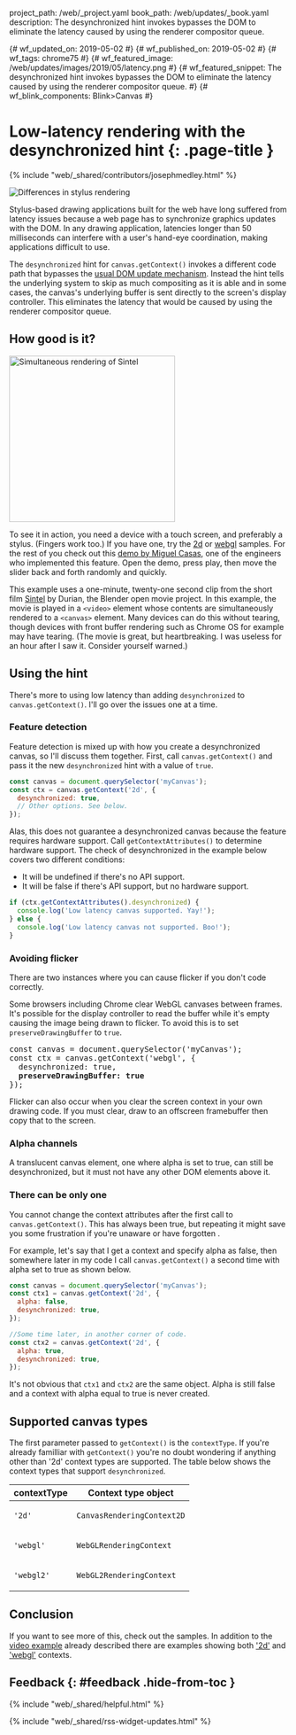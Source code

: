 project_path: /web/_project.yaml
book_path: /web/updates/_book.yaml
description: The desynchronized hint invokes bypasses the DOM to eliminate the latency caused by using the renderer compositor queue.

{# wf_updated_on: 2019-05-02 #}
{# wf_published_on: 2019-05-02 #}
{# wf_tags: chrome75 #}
{# wf_featured_image: /web/updates/images/2019/05/latency.png #}
{# wf_featured_snippet: The desynchronized hint invokes bypasses the DOM to eliminate the latency caused by using the renderer compositor queue. #}
{# wf_blink_components: Blink>Canvas #}

# Low-latency rendering with the desynchronized hint {: .page-title }

{% include "web/_shared/contributors/josephmedley.html" %}

<img src="/web/updates/images/2019/05/latency.png" class="hint-image attempt-right" alt="Differences in stylus rendering">
     
<style>
.hint {
  height: 150px;
  width: auto;
}
</style>

Stylus-based drawing applications built for the web have long suffered from
latency issues because a web page has to synchronize graphics updates with the
DOM. In any drawing application, latencies longer than 50 milliseconds can
interfere with a user's hand-eye coordination, making applications difficult to
use.   

The `desynchronized` hint for `canvas.getContext()` invokes a different code
path that bypasses the [usual DOM update
mechanism](https://docs.google.com/presentation/d/1boPxbgNrTU0ddsc144rcXayGA_WF53k96imRH8Mp34Y/edit#slide=id.p).
Instead the hint tells the underlying system to skip as much compositing as it
is able and in some cases, the canvas's underlying buffer is sent directly to
the screen's display controller. This eliminates the latency that would be
caused by using the renderer compositor queue.

## How good is it?

<img src="/web/updates/images/2019/05/sintel.png" class="sintel attempt-right" alt="Simultaneous rendering of Sintel">
     
<style>
.sintel {
  height: 300px;
  width: auto;
}
</style>

To see it in action, you need a device with a touch screen, and preferably a
stylus. (Fingers work too.) If you have one, try the
[2d](https://www.google.com/url?q=https://codepen.io/miguelao/full/ZjJNNw&sa=D&ust=1556721118370000&usg=AFQjCNGjpffZOOmf99D_ixBGNlYHGLiF7w)
or
[webgl](https://www.google.com/url?q=https://codepen.io/miguelao/full/WKZaqd&sa=D&ust=1556721118370000&usg=AFQjCNGcfmYlh3Serjw0d8o4isSYv8eywg)
samples. For the rest of you check out this [demo by Miguel
Casas](https://codepen.io/miguelao/full/mLLKLg), one of the engineers who
implemented this feature. Open the demo, press play, then move the slider back
and forth randomly and quickly. 

This example uses a one-minute, twenty-one second clip from the short film
[Sintel](https://durian.blender.org/download/) by Durian, the Blender open movie
project. In this example, the movie is played in a `<video>` element whose
contents are simultaneously rendered to a `<canvas>` element.  Many devices can
do this without tearing, though devices with front buffer rendering such as
Chrome OS for example may have tearing. (The movie is great, but heartbreaking.
I was useless for an hour after I saw it. Consider yourself warned.)



## Using the hint

There's more to using low latency than adding `desynchronized` to 
`canvas.getContext()`. I'll go over the issues one at a time.

### Feature detection 

Feature detection is mixed up with how you create a desynchronized canvas, so
I'll discuss them together. First, call `canvas.getContext()` and pass it the
new `desynchronized` hint with a value of `true`. 

```javascript
const canvas = document.querySelector('myCanvas');
const ctx = canvas.getContext('2d', { 
  desynchronized: true,
  // Other options. See below.
});
```

Alas, this does not guarantee a desynchronized canvas because the feature
requires hardware support. Call `getContextAttributes()` to determine hardware
support. The check of desynchronized in the example below covers two
different conditions:

+   It will be undefined if there's no API support.
+   It will be false if there's API support, but no hardware support.

```javascript
if (ctx.getContextAttributes().desynchronized) {
  console.log('Low latency canvas supported. Yay!');
} else {
  console.log('Low latency canvas not supported. Boo!');
}
```

### Avoiding flicker

There are two instances where you can cause flicker if you don't code correctly.
  
Some browsers including Chrome clear WebGL canvases between frames. It's
possible for the display controller to read the buffer while it's empty causing
the image being drawn to flicker. To avoid this is to set
`preserveDrawingBuffer` to `true`.

<pre class="prettyprint lang-JavaScript">const canvas = document.querySelector('myCanvas');
const ctx = canvas.getContext('webgl', { 
  desynchronized: true,
  <strong>preserveDrawingBuffer: true</strong>
});</pre>

Flicker can also occur when you clear the screen context in your own drawing
code.  If you must clear, draw to an offscreen framebuffer then copy that to the
screen. 

### Alpha channels

A translucent canvas element, one where alpha is set to true, can still be
desynchronized, but it must not have any other DOM elements above it.

### There can be only one

You cannot change the context attributes after the first call to
`canvas.getContext()`. This has always been true, but repeating it might save
you some frustration if you're unaware or have forgotten . 

For example, let's say that I get a context and specify alpha as false, then
somewhere later in my code I call `canvas.getContext()` a second time with alpha
set to true as shown below. 

```javascript
const canvas = document.querySelector('myCanvas');
const ctx1 = canvas.getContext('2d', {
  alpha: false,
  desynchronized: true,
});

//Some time later, in another corner of code.
const ctx2 = canvas.getContext('2d', {
  alpha: true,
  desynchronized: true,
});
```

It's not obvious that `ctx1` and `ctx2` are the same object. Alpha is still false and a
context with alpha equal to true is never created.

## Supported canvas types

The first parameter passed to `getContext()` is the `contextType`. If you're
already familliar with `getContext()` you're no doubt wondering if anything
other than '2d' context types are supported. The table below shows the context
types that support `desynchronized`.

<table>
  <thead>
    <tr>
      <th><strong>contextType</strong></th>
      <th><strong>Context type object</strong></th>
    </tr>
  </thead>
  <tbody>
    <tr>
      <td><p><code>'2d'</code></p></td>
      <td><p><code>CanvasRenderingContext2D</code></p></td>
    </tr>
    <tr>
      <td><p><code>'webgl'</code></p></td>
      <td><p><code>WebGLRenderingContext</code></p></td>
    </tr>
    <tr>
      <td><p><code>'webgl2'</code></p></td>
      <td><p><code>WebGL2RenderingContext</code></p></td>
    </tr>
  </tbody>
</table>

## Conclusion

If you want to see more of this, check out the samples. In addition to
the [video example](https://codepen.io/miguelao/full/mLLKLg) already described
there are examples showing both ['2d'](https://codepen.io/miguelao/pen/ZjJNNw)
and ['webgl'](https://codepen.io/miguelao/full/WKZaqd) contexts.

## Feedback {: #feedback .hide-from-toc }

{% include "web/_shared/helpful.html" %}

{% include "web/_shared/rss-widget-updates.html" %}
